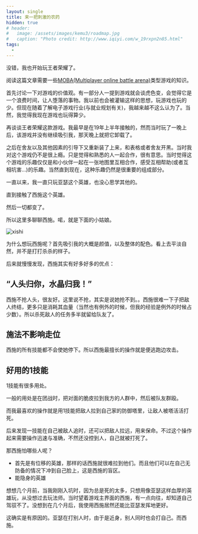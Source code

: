 ```yaml
---
layout: single
title: 来一把刺激的农药
hidden: true
# header:
#   image: /assets/images/kemu3/roadmap.jpg
#   caption: "Photo credit: http://www.iqiyi.com/w_19rxpn2n85.html"
tags:
  - 
---
```


没错，我也开始玩王者荣耀了。

阅读这篇文章需要一些[MOBA(Multiplayer online battle arena)](https://en.wikipedia.org/wiki/Multiplayer_online_battle_arena)类型游戏的知识。

首先讨论一下对游戏的价值观。有一部分人一提到游戏就会谈虎色变，会觉得它是一个浪费时间，让人堕落的事物。我以前也会被灌输这样的思想，玩游戏也玩的少。但现在随着了解电子游戏行业(与就业规划有关)，我越来越不这么认为了。当然，我觉得我现在游戏也玩得算少。

再谈谈王者荣耀这款游戏。我最早是在19年上半年接触的，然而当时玩了一晚上后，该游戏并没有继续吸引我，那天晚上就把它卸载了。

之后在舍友以及其他因素的引导下又重新装了上来，和表格或者舍友开黑。当时我对这个游戏仍不是很上瘾。只是觉得和熟悉的人一起合作，很有意思。当时觉得这个游戏的乐趣仅仅是和小伙伴一起在一张地图里互相合作，感受互相帮助(或者互相坑害...)的乐趣。当然直到现在，这种乐趣仍然是很重要的组成部分。

一直以来，我一直只玩亚瑟这个英雄，也没心思学其他的。

直到接触了西施这个英雄。

然后一切都变了。

所以这里多聊聊西施。喏，就是下面的小姑娘。

![xishi]()

为什么想玩西施呢？首先吸引我的大概是颜值，以及整体的配色。看上去平淡自然，并不是打打杀杀的样子。

后来就慢慢发现，西施其实有好多好多的优点：

## “人头归你，水晶归我！”

西施不抢人头，很友好。这里说不抢，其实是说她抢不到。。西施很难一下子把敌人终结，更多只是消耗其血量（当然也有例外的时候，但我的经验是例外的时候占少数）。所以杀死敌人的任务多半就留给队友了。

## 施法不影响走位
西施的所有技能都不会使她停下。所以西施最擅长的操作就是便逃跑边攻击。

## 好用的1技能
1技能有很多用处。

一般的用处是在团战时，把对面的脆皮拉到我方的人群中，然后被队友群殴。

而我最喜欢的操作就是用1技能把敌人拉到自己家的防御塔里，让敌人被塔活活打死。

后来发现一技能在自己被敌人追时，还可以把敌人拉远，用来保命。不过这个操作起来需要操作迅速与准确，不然还没控到人，自己就被打死了。

那西施怕哪些人呢？

- 首先是有位移的英雄，那样的话西施就很难拉到他们。而且他们可以在自己无防备的情况下冲到自己脸上，这是西施的盲区。
- 能隐身的英雄


想想几个月前，当我刚刚入坑时，因为总是死的太多，只想用像亚瑟这样血厚的英雄玩，从没想过去玩法师。当时望着游戏主界面的西施，有一点向往，却知道自己驾驭不了。没想到在几个月后，我使用西施居然还能比亚瑟发挥地更好。

这确实是有原因的。亚瑟在打别人时，由于是近身，别人同时也会打自己。而西施。
